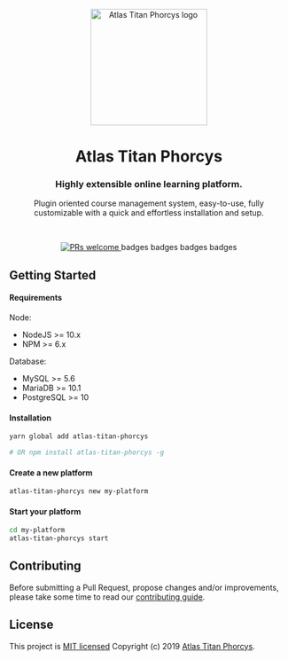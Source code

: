 <p align="center">
  <a href="https://http://example.org/">
    <img src="https://i.pinimg.com/originals/be/38/8e/be388ef0da12e945e8117a245dbe1938.jpg" width="210px" alt="Atlas Titan Phorcys logo" />
  </a>
</p>

<h1 align="center">Atlas Titan Phorcys</h1>
<h3 align="center">Highly extensible online learning platform.</h3>
<p align="center">Plugin oriented course management system, easy-to-use, fully customizable with a quick and effortless installation and setup.</p>

<br />

<p align="center">
  <a href=".github/CONTRIBUTING.md">
    <img src="https://img.shields.io/badge/PRs%20-welcome-brightgreen.svg" alt="PRs welcome" />
  </a>
  <span>badges<span>
  <span>badges<span>
  <span>badges<span>
  <span>badges<span>
</p>

## Getting Started

#### Requirements

Node:

- NodeJS >= 10.x
- NPM >= 6.x

Database:

- MySQL >= 5.6
- MariaDB >= 10.1
- PostgreSQL >= 10

#### Installation

```bash
yarn global add atlas-titan-phorcys

# OR npm install atlas-titan-phorcys -g
```

#### Create a new platform

```bash
atlas-titan-phorcys new my-platform
```

#### Start your platform

```bash
cd my-platform
atlas-titan-phorcys start
```

## Contributing

Before submitting a Pull Request, propose changes and/or improvements, please take some time to read our [contributing guide](.github/CONTRIBUTING.md).

## License

This project is [MIT licensed](./LICENSE) Copyright (c) 2019 [Atlas Titan Phorcys](https://http://example.org/).
